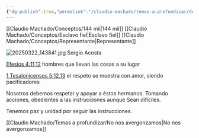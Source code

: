 ```yaml
---
{"dg-publish":true,"permalink":"/claudio-machado/temas-a-profundizar/de-los-representantes-de-dios/"}
---
```


[[Claudio Machado/Conceptos/144 mil\|144 mil]]
[[Claudio Machado/Conceptos/Esclavo fiel\|Esclavo fiel]]
[[Claudio Machado/Conceptos/Representante\|Representante]]

![20250322_143841.jpg](/img/user/Personal/Im%C3%A1genes/20250322_143841.jpg)
Sergio Acosta 

[Efesios 4:11,12](https://wol.jw.org/es/wol/b/r4/lp-s/nwtsty/49/4#v=49:4:11-49:4:12) hombres que llevan las cosas a su lugar 

[1 Tesalonicenses 5:12,13](https://wol.jw.org/es/wol/b/r4/lp-s/nwtsty/52/5#v=52:5:12-52:5:13) el respeto se muestra con amor, siendo pacificadores 

Nosotros debemos respetar y apoyar a éstos hermanos. Tomando acciones, obedientes a las instrucciones aunque Sean difíciles.

Tenemos paz y unidad por seguir las instrucciones.





[[Claudio Machado/Temas a profundizar/No nos avergonzamos\|No nos avergonzamos]]